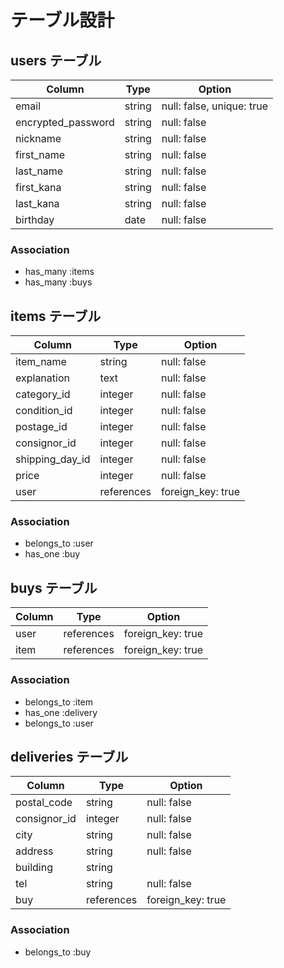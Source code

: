 # テーブル設計

## users テーブル

| Column             | Type   | Option                    |
| ------------------ | ------ | ------------------------- |
| email              | string | null: false, unique: true |
| encrypted_password | string | null: false               |
| nickname           | string | null: false               |
| first_name         | string | null: false               |
| last_name          | string | null: false               |
| first_kana         | string | null: false               |
| last_kana          | string | null: false               |
| birthday           | date   | null: false               |

### Association

- has_many :items
- has_many :buys

## items テーブル

| Column           | Type       | Option               |
| ---------------- | ---------- | -------------------- |
| item_name        | string     | null: false          |
| explanation      | text       | null: false          |
| category_id      | integer    | null: false          |
| condition_id     | integer    | null: false          |
| postage_id       | integer    | null: false          |
| consignor_id     | integer    | null: false          |
| shipping_day_id  | integer    | null: false          |
| price            | integer    | null: false          |
| user             | references | foreign_key: true    |

### Association

- belongs_to :user
- has_one :buy

## buys テーブル

| Column           | Type       | Option               |
| ---------------- | ---------- | -------------------- |
| user             | references | foreign_key: true    |
| item             | references | foreign_key: true    |

### Association

- belongs_to :item
- has_one :delivery
- belongs_to :user

## deliveries テーブル

| Column           | Type       | Option            |
| ---------------- | ---------- | ----------------- |
| postal_code      | string     | null: false       |
| consignor_id     | integer    | null: false       |
| city             | string     | null: false       |
| address          | string     | null: false       |
| building         | string     |                   |
| tel              | string     | null: false       |
| buy              | references | foreign_key: true |

### Association
- belongs_to :buy

